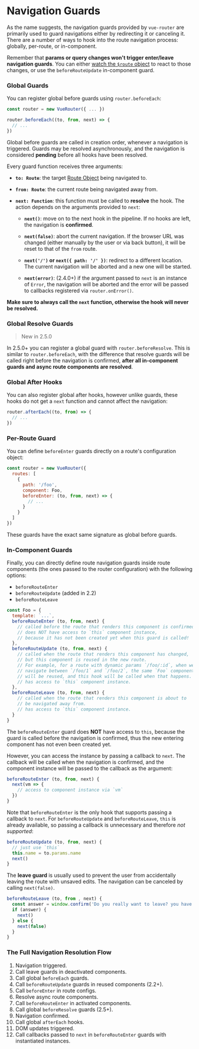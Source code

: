 # Navigation Guards

As the name suggests, the navigation guards provided by `vue-router` are primarily used to guard navigations either by redirecting it or canceling it. There are a number of ways to hook into the route navigation process: globally, per-route, or in-component.

Remember that **params or query changes won't trigger enter/leave navigation guards**. You can either [watch the `$route` object](../essentials/dynamic-matching.md#reacting-to-params-changes) to react to those changes, or use the `beforeRouteUpdate` in-component guard.

### Global Guards

You can register global before guards using `router.beforeEach`:

``` js
const router = new VueRouter({ ... })

router.beforeEach((to, from, next) => {
  // ...
})
```

Global before guards are called in creation order, whenever a navigation is triggered. Guards may be resolved asynchronously, and the navigation is considered **pending** before all hooks have been resolved.

Every guard function receives three arguments:

- **`to: Route`**: the target [Route Object](../api/route-object.md) being navigated to.

- **`from: Route`**: the current route being navigated away from.

- **`next: Function`**: this function must be called to **resolve** the hook. The action depends on the arguments provided to `next`:

  - **`next()`**: move on to the next hook in the pipeline. If no hooks are left, the navigation is **confirmed**.

  - **`next(false)`**: abort the current navigation. If the browser URL was changed (either manually by the user or via back button), it will be reset to that of the `from` route.

  - **`next('/')` or `next({ path: '/' })`**: redirect to a different location. The current navigation will be aborted and a new one will be started.

  - **`next(error)`**: (2.4.0+) if the argument passed to `next` is an instance of `Error`, the navigation will be aborted and the error will be passed to callbacks registered via `router.onError()`.

**Make sure to always call the `next` function, otherwise the hook will never be resolved.**

### Global Resolve Guards

> New in 2.5.0

In 2.5.0+ you can register a global guard with `router.beforeResolve`. This is similar to `router.beforeEach`, with the difference that resolve guards will be called right before the navigation is confirmed, **after all in-component guards and async route components are resolved**.

### Global After Hooks

You can also register global after hooks, however unlike guards, these hooks do not get a `next` function and cannot affect the navigation:

``` js
router.afterEach((to, from) => {
  // ...
})
```

### Per-Route Guard

You can define `beforeEnter` guards directly on a route's configuration object:

``` js
const router = new VueRouter({
  routes: [
    {
      path: '/foo',
      component: Foo,
      beforeEnter: (to, from, next) => {
        // ...
      }
    }
  ]
})
```

These guards have the exact same signature as global before guards.

### In-Component Guards

Finally, you can directly define route navigation guards inside route components (the ones passed to the router configuration) with the following options:

- `beforeRouteEnter`
- `beforeRouteUpdate` (added in 2.2)
- `beforeRouteLeave`

``` js
const Foo = {
  template: `...`,
  beforeRouteEnter (to, from, next) {
    // called before the route that renders this component is confirmed.
    // does NOT have access to `this` component instance,
    // because it has not been created yet when this guard is called!
  },
  beforeRouteUpdate (to, from, next) {
    // called when the route that renders this component has changed,
    // but this component is reused in the new route.
    // For example, for a route with dynamic params `/foo/:id`, when we
    // navigate between `/foo/1` and `/foo/2`, the same `Foo` component instance
    // will be reused, and this hook will be called when that happens.
    // has access to `this` component instance.
  },
  beforeRouteLeave (to, from, next) {
    // called when the route that renders this component is about to
    // be navigated away from.
    // has access to `this` component instance.
  }
}
```

The `beforeRouteEnter` guard does **NOT** have access to `this`, because the guard is called before the navigation is confirmed, thus the new entering component has not even been created yet.

However, you can access the instance by passing a callback to `next`. The callback will be called when the navigation is confirmed, and the component instance will be passed to the callback as the argument:

``` js
beforeRouteEnter (to, from, next) {
  next(vm => {
    // access to component instance via `vm`
  })
}
```

Note that `beforeRouteEnter` is the only hook that supports passing a callback to `next`. For `beforeRouteUpdate` and `beforeRouteLeave`, `this` is already available, so passing a callback is unnecessary and therefore *not supported*:

```js
beforeRouteUpdate (to, from, next) {
  // just use `this`
  this.name = to.params.name
  next()
}
```

The **leave guard** is usually used to prevent the user from accidentally leaving the route with unsaved edits. The navigation can be canceled by calling `next(false)`.

```js
beforeRouteLeave (to, from , next) {
  const answer = window.confirm('Do you really want to leave? you have unsaved changes!')
  if (answer) {
    next()
  } else {
    next(false)
  }
}
```

### The Full Navigation Resolution Flow

1. Navigation triggered.
2. Call leave guards in deactivated components.
3. Call global `beforeEach` guards.
4. Call `beforeRouteUpdate` guards in reused components (2.2+).
5. Call `beforeEnter` in route configs.
6. Resolve async route components.
7. Call `beforeRouteEnter` in activated components.
8. Call global `beforeResolve` guards (2.5+).
9. Navigation confirmed.
10. Call global `afterEach` hooks.
11. DOM updates triggered.
12. Call callbacks passed to `next` in `beforeRouteEnter` guards with instantiated instances.
